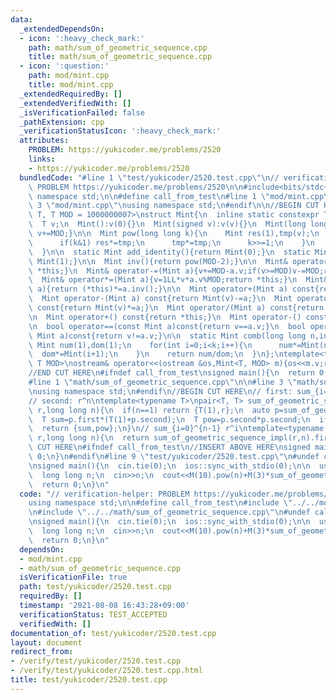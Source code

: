 ```yaml
---
data:
  _extendedDependsOn:
  - icon: ':heavy_check_mark:'
    path: math/sum_of_geometric_sequence.cpp
    title: math/sum_of_geometric_sequence.cpp
  - icon: ':question:'
    path: mod/mint.cpp
    title: mod/mint.cpp
  _extendedRequiredBy: []
  _extendedVerifiedWith: []
  _isVerificationFailed: false
  _pathExtension: cpp
  _verificationStatusIcon: ':heavy_check_mark:'
  attributes:
    PROBLEM: https://yukicoder.me/problems/2520
    links:
    - https://yukicoder.me/problems/2520
  bundledCode: "#line 1 \"test/yukicoder/2520.test.cpp\"\n// verification-helper:\
    \ PROBLEM https://yukicoder.me/problems/2520\n\n#include<bits/stdc++.h>\nusing\
    \ namespace std;\n\n#define call_from_test\n#line 1 \"mod/mint.cpp\"\n\n#line\
    \ 3 \"mod/mint.cpp\"\nusing namespace std;\n#endif\n\n//BEGIN CUT HERE\ntemplate<typename\
    \ T, T MOD = 1000000007>\nstruct Mint{\n  inline static constexpr T mod = MOD;\n\
    \  T v;\n  Mint():v(0){}\n  Mint(signed v):v(v){}\n  Mint(long long t){v=t%MOD;if(v<0)\
    \ v+=MOD;}\n\n  Mint pow(long long k){\n    Mint res(1),tmp(v);\n    while(k){\n\
    \      if(k&1) res*=tmp;\n      tmp*=tmp;\n      k>>=1;\n    }\n    return res;\n\
    \  }\n\n  static Mint add_identity(){return Mint(0);}\n  static Mint mul_identity(){return\
    \ Mint(1);}\n\n  Mint inv(){return pow(MOD-2);}\n\n  Mint& operator+=(Mint a){v+=a.v;if(v>=MOD)v-=MOD;return\
    \ *this;}\n  Mint& operator-=(Mint a){v+=MOD-a.v;if(v>=MOD)v-=MOD;return *this;}\n\
    \  Mint& operator*=(Mint a){v=1LL*v*a.v%MOD;return *this;}\n  Mint& operator/=(Mint\
    \ a){return (*this)*=a.inv();}\n\n  Mint operator+(Mint a) const{return Mint(v)+=a;}\n\
    \  Mint operator-(Mint a) const{return Mint(v)-=a;}\n  Mint operator*(Mint a)\
    \ const{return Mint(v)*=a;}\n  Mint operator/(Mint a) const{return Mint(v)/=a;}\n\
    \n  Mint operator+() const{return *this;}\n  Mint operator-() const{return v?Mint(MOD-v):Mint(v);}\n\
    \n  bool operator==(const Mint a)const{return v==a.v;}\n  bool operator!=(const\
    \ Mint a)const{return v!=a.v;}\n\n  static Mint comb(long long n,int k){\n   \
    \ Mint num(1),dom(1);\n    for(int i=0;i<k;i++){\n      num*=Mint(n-i);\n    \
    \  dom*=Mint(i+1);\n    }\n    return num/dom;\n  }\n};\ntemplate<typename T,\
    \ T MOD>\nostream& operator<<(ostream &os,Mint<T, MOD> m){os<<m.v;return os;}\n\
    //END CUT HERE\n#ifndef call_from_test\nsigned main(){\n  return 0;\n}\n#endif\n\
    #line 1 \"math/sum_of_geometric_sequence.cpp\"\n\n#line 3 \"math/sum_of_geometric_sequence.cpp\"\
    \nusing namespace std;\n#endif\n//BEGIN CUT HERE\n// first: sum_{i=0}^{n-1} r^i\n\
    // second: r^n\ntemplate<typename T>\npair<T, T> sum_of_geometric_sequence_impl(T\
    \ r,long long n){\n  if(n==1) return {T(1),r};\n  auto p=sum_of_geometric_sequence_impl(r,n/2);\n\
    \  T sum=p.first*(T(1)+p.second);\n  T pow=p.second*p.second;\n  if(n&1) sum+=pow,pow*=r;\n\
    \  return {sum,pow};\n}\n// sum_{i=0}^{n-1} r^i\ntemplate<typename T>\nT sum_of_geometric_sequence(T\
    \ r,long long n){\n  return sum_of_geometric_sequence_impl(r,n).first;\n}\n//END\
    \ CUT HERE\n#ifndef call_from_test\n//INSERT ABOVE HERE\nsigned main(){\n  return\
    \ 0;\n}\n#endif\n#line 9 \"test/yukicoder/2520.test.cpp\"\n#undef call_from_test\n\
    \nsigned main(){\n  cin.tie(0);\n  ios::sync_with_stdio(0);\n\n  using M = Mint<int>;\n\
    \  long long n;\n  cin>>n;\n  cout<<M(10).pow(n)+M(3)*sum_of_geometric_sequence(M(10),n)<<endl;\n\
    \  return 0;\n}\n"
  code: "// verification-helper: PROBLEM https://yukicoder.me/problems/2520\n\n#include<bits/stdc++.h>\n\
    using namespace std;\n\n#define call_from_test\n#include \"../../mod/mint.cpp\"\
    \n#include \"../../math/sum_of_geometric_sequence.cpp\"\n#undef call_from_test\n\
    \nsigned main(){\n  cin.tie(0);\n  ios::sync_with_stdio(0);\n\n  using M = Mint<int>;\n\
    \  long long n;\n  cin>>n;\n  cout<<M(10).pow(n)+M(3)*sum_of_geometric_sequence(M(10),n)<<endl;\n\
    \  return 0;\n}\n"
  dependsOn:
  - mod/mint.cpp
  - math/sum_of_geometric_sequence.cpp
  isVerificationFile: true
  path: test/yukicoder/2520.test.cpp
  requiredBy: []
  timestamp: '2021-08-08 16:43:28+09:00'
  verificationStatus: TEST_ACCEPTED
  verifiedWith: []
documentation_of: test/yukicoder/2520.test.cpp
layout: document
redirect_from:
- /verify/test/yukicoder/2520.test.cpp
- /verify/test/yukicoder/2520.test.cpp.html
title: test/yukicoder/2520.test.cpp
---
```

